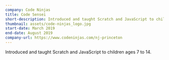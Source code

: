 ```yaml
---
company: Code Ninjas
title: Code Sensei
short-description: Introduced and taught Scratch and JavaScript to children ages 7 to 14.
thumbnail: assets/code-ninjas_logo.jpg
start-date: March 2019
end-date: August 2019
company-url: https://www.codeninjas.com/nj-princeton
---
```


Introduced and taught Scratch and JavaScript to children ages 7 to 14.
